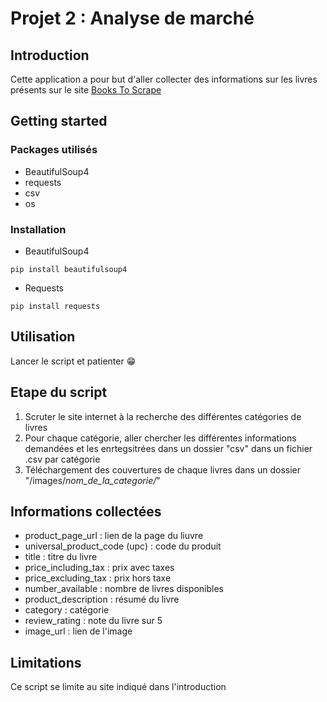 # Projet 2 : Analyse de marché

## Introduction

Cette application a pour but d'aller collecter des informations sur les livres présents sur le site [Books To Scrape](https://books.toscrape.com/index.html)  

## Getting started

### Packages utilisés

- BeautifulSoup4
- requests
- csv
- os

### Installation

- BeautifulSoup4

```
pip install beautifulsoup4
```
- Requests

```
pip install requests
```

## Utilisation

Lancer le script et patienter 😁

## Etape du script

1. Scruter le site internet à la recherche des différentes catégories de livres
2. Pour chaque catégorie, aller chercher les différentes informations demandées et les enrtegsitrées dans un dossier "csv" dans un fichier .csv par catégorie
3. Téléchargement des couvertures de chaque livres dans un dossier "/images/*nom_de_la_categorie/*"

## Informations collectées

- product_page_url : lien de la page du liuvre
- universal_product_code (upc) : code du produit
- title : titre du livre
- price_including_tax : prix avec taxes
- price_excluding_tax : prix hors taxe
- number_available : nombre de livres disponibles
- product_description : résumé du livre
- category : catégorie
- review_rating : note du livre sur 5
- image_url : lien de l'image

## Limitations

Ce script se limite au site indiqué dans l'introduction